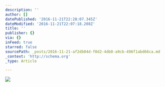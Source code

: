 ```yaml
---
description: ''
author: []
datePublished: '2016-11-21T22:28:07.345Z'
dateModified: '2016-11-21T22:07:18.208Z'
title: ''
publisher: {}
via: {}
inFeed: true
starred: false
sourcePath: _posts/2016-11-21-af2db04d-f0d2-4db8-a9cb-496f1abd66ca.md
_context: 'http://schema.org'
_type: Article

---
```

![](https://the-grid-user-content.s3-us-west-2.amazonaws.com/aeebc6c3-b725-4305-b4eb-8efa8edc31b9.jpg)